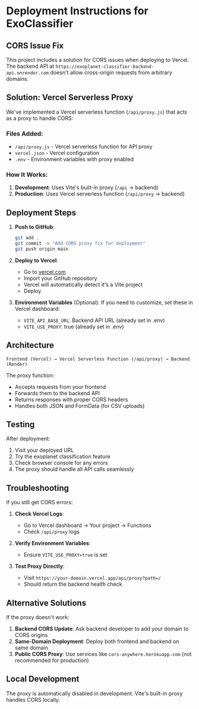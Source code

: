 # Deployment Instructions for ExoClassifier

## CORS Issue Fix

This project includes a solution for CORS issues when deploying to Vercel. The backend API at `https://exoplanet-classifier-backend-api.onrender.com` doesn't allow cross-origin requests from arbitrary domains.

## Solution: Vercel Serverless Proxy

We've implemented a Vercel serverless function (`/api/proxy.js`) that acts as a proxy to handle CORS:

### Files Added:
- `/api/proxy.js` - Vercel serverless function for API proxy
- `vercel.json` - Vercel configuration
- `.env` - Environment variables with proxy enabled

### How It Works:

1. **Development**: Uses Vite's built-in proxy (`/api` → backend)
2. **Production**: Uses Vercel serverless function (`/api/proxy` → backend)

## Deployment Steps

1. **Push to GitHub**:
   ```bash
   git add .
   git commit -m "Add CORS proxy fix for deployment"
   git push origin main
   ```

2. **Deploy to Vercel**:
   - Go to [vercel.com](https://vercel.com)
   - Import your GitHub repository
   - Vercel will automatically detect it's a Vite project
   - Deploy

3. **Environment Variables** (Optional):
   If you need to customize, set these in Vercel dashboard:
   - `VITE_API_BASE_URL`: Backend API URL (already set in .env)
   - `VITE_USE_PROXY`: true (already set in .env)

## Architecture

```
Frontend (Vercel) → Vercel Serverless Function (/api/proxy) → Backend (Render)
```

The proxy function:
- Accepts requests from your frontend
- Forwards them to the backend API
- Returns responses with proper CORS headers
- Handles both JSON and FormData (for CSV uploads)

## Testing

After deployment:
1. Visit your deployed URL
2. Try the exoplanet classification feature
3. Check browser console for any errors
4. The proxy should handle all API calls seamlessly

## Troubleshooting

If you still get CORS errors:

1. **Check Vercel Logs**:
   - Go to Vercel dashboard → Your project → Functions
   - Check `/api/proxy` logs

2. **Verify Environment Variables**:
   - Ensure `VITE_USE_PROXY=true` is set

3. **Test Proxy Directly**:
   - Visit `https://your-domain.vercel.app/api/proxy?path=/`
   - Should return the backend health check

## Alternative Solutions

If the proxy doesn't work:

1. **Backend CORS Update**: Ask backend developer to add your domain to CORS origins
2. **Same-Domain Deployment**: Deploy both frontend and backend on same domain
3. **Public CORS Proxy**: Use services like `cors-anywhere.herokuapp.com` (not recommended for production)

## Local Development

The proxy is automatically disabled in development. Vite's built-in proxy handles CORS locally.